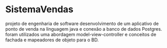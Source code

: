 # SistemaVendas

projeto de engenharia de software
desenvolvimento de um aplicativo de ponto de venda na linguagem java e conexão a banco de dados Postgres.
foram utilizados uma abordagem model-view-controller e conceitos de fachada e mapeadores de objeto para o BD.
